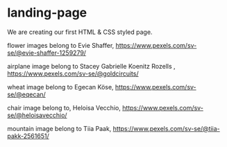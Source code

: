 # landing-page
We are creating our first HTML & CSS styled page. 

flower images belong to Evie Shaffer, https://www.pexels.com/sv-se/@evie-shaffer-1259279/

airplane image belong to Stacey Gabrielle Koenitz Rozells
,  https://www.pexels.com/sv-se/@goldcircuits/

wheat image belong to Egecan Köse, https://www.pexels.com/sv-se/@eqecan/

chair image belong to, Heloisa Vecchio, https://www.pexels.com/sv-se/@heloisavecchio/

mountain image belong to Tiia Paak, https://www.pexels.com/sv-se/@tiia-pakk-2561651/